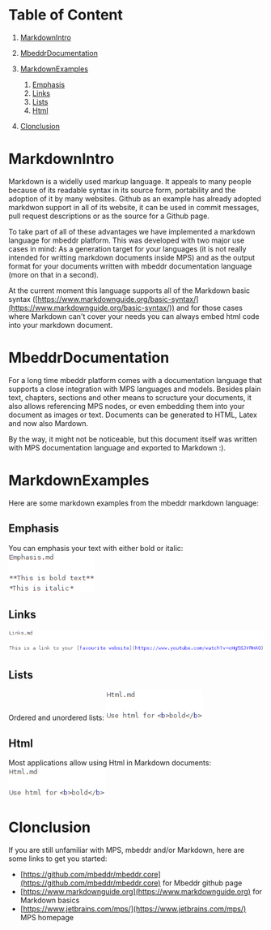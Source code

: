 # Table of Content
1. [MarkdownIntro](#sid3115371428123433755)
2. [MbeddrDocumentation](#sid3115371428123433781)
3. [MarkdownExamples](#sid3115371428123433794)
	1. [Emphasis](#sid4007147449076626372)
	2. [Links](#sid4007147449076626860)
	3. [Lists](#sid4007147449076627511)
	4. [Html](#sid4007147449076627979)

4. [Clonclusion](#sid4007147449076628794)

# MarkdownIntro<a name="sid3115371428123433755"></a>
Markdown is a widelly used markup language. It appeals to many people because of its readable syntax in its source form, portability and the adoption of it by many websites. Github as an example has already adopted markdwon support in all of its website, it can be used in commit messages, pull request descriptions or as the source for a Github page.

To take part of all of these advantages we have implemented a markdown language for mbeddr platform. This was developed with two major use cases in mind: As a generation target for your languages (it is not really intended for writting markdown documents inside MPS) and as the output format for your documents written with mbeddr documentation language (more on that in a second).

At the current moment this language supports all of the Markdown basic syntax ([https://www.markdownguide.org/basic-syntax/](https://www.markdownguide.org/basic-syntax/)) and for those cases where Markdown can't cover your needs you can always embed html code into your markdown document.
# MbeddrDocumentation<a name="sid3115371428123433781"></a>
For a long time mbeddr platform comes with a documentation language that supports a close integration with MPS languages and models. Besides plain text, chapters, sections and other means to scructure your documents, it also allows referencing MPS nodes, or even embedding them into your document as images or text. Documents can be generated to HTML, Latex and now also Mardown.

By the way, it might not be noticeable, but this document itself was written with MPS documentation language and exported to Markdown :).
# MarkdownExamples<a name="sid3115371428123433794"></a>
Here are some markdown examples from the mbeddr markdown language:
## Emphasis<a name="sid4007147449076626372"></a>
You can emphasis your text with either bold or italic:
![](../../img/MarkdownDemo_Emphasis.png)<a name="sid4007147449076626376"></a>
## Links<a name="sid4007147449076626860"></a>
![](../../img/MarkdownDemo_Links.png)<a name="sid4007147449076626917"></a>
## Lists<a name="sid4007147449076627511"></a>
Ordered and unordered lists:
![](../../img/MarkdownDemo_Lists.png)<a name="sid4007147449076627512"></a>
## Html<a name="sid4007147449076627979"></a>
Most applications allow using Html in Markdown documents:
![](../../img/MarkdownDemo_Lists.png)<a name="sid4007147449076628433"></a>

# Clonclusion<a name="sid4007147449076628794"></a>
If you are still unfamiliar with MPS, mbeddr and/or Markdown, here are some links to get you started:
- [https://github.com/mbeddr/mbeddr.core](https://github.com/mbeddr/mbeddr.core) for Mbeddr github page
- [https://www.markdownguide.org](https://www.markdownguide.org) for Markdown basics
- [https://www.jetbrains.com/mps/](https://www.jetbrains.com/mps/) MPS homepage

